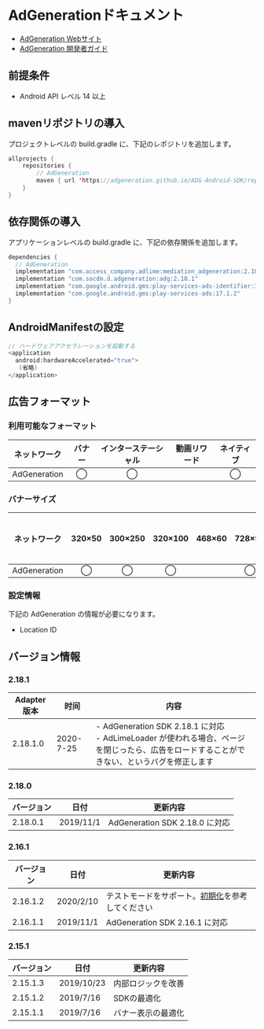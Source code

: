 # AdGenerationドキュメント
- [AdGeneration Webサイト](http://out.easycounter.com/external/ad-generation.jp)
- [AdGeneration 開発者ガイド](https://github.com/AdGeneration/ADG-Android-SDK)

## 前提条件
- Android API レベル 14 以上

## mavenリポジトリの導入
プロジェクトレベルの build.gradle に、下記のレポジトリを追加します。

```java
allprojects {
    repositories {
        // AdGeneration
        maven { url 'https://adgeneration.github.io/ADG-Android-SDK/repository' }
    }
}
```

## 依存関係の導入
アプリケーションレベルの build.gradle に、下記の依存関係を追加します。

```java
dependencies {
  // AdGeneration
  implementation "com.access_company.adlime:mediation_adgeneration:2.18.1.0"
  implementation "com.socdm.d.adgeneration:adg:2.18.1"
  implementation "com.google.android.gms:play-services-ads-identifier:16.0.0"
  implementation "com.google.android.gms:play-services-ads:17.1.2"
}
```

## AndroidManifestの設定
```java
// ハードウェアアクセラレーションを起動する
<application
  android:hardwareAccelerated="true">
   (省略) 
</application>
```

## 広告フォーマット

### 利用可能なフォーマット

|ネットワーク|バナー|インターステーシャル|動画リワード|ネイティブ|
|:------------:|:---:|:----------:|:------:|:----:|
| AdGeneration | ◯    | ◯          |       | ◯   |

### バナーサイズ
|ネットワーク       |320×50 |300×250 |320×100 |468×60 |728×90 |スマート |
|:------------:|:-----:|:------:|:------:|:-----:|:-----:|:----:|
| AdGeneration | ◯     | ◯      | ◯      |       | ◯     | ◯    |

### 設定情報
下記の AdGeneration の情報が必要になります。
- Location ID  

## バージョン情報
### 2.18.1
| Adapter 版本 | 时间         | 内容                          |
|-------------|-------------|-------------------------------|
| 2.18.1.0    | 2020-7-25   | - AdGeneration SDK 2.18.1 に対応<br>- AdLimeLoader が使われる場合、ページを閉じったら、広告をロードすることができない、というバグを修正します|

### 2.18.0
| バージョン    | 日付         | 更新内容                |
|-------------|--------------|------------------------|
| 2.18.0.1    | 2019/11/1    | AdGeneration SDK 2.18.0 に対応 |

### 2.16.1
| バージョン    | 日付         | 更新内容                |
|-------------|--------------|------------------------|
| 2.16.1.2    | 2020/2/10    | テストモードをサポート。[初期化](./init.md)を参考してください |
| 2.16.1.1    | 2019/11/1    | AdGeneration SDK 2.16.1 に対応 |

### 2.15.1
| バージョン    | 日付         | 更新内容                |
|-------------|--------------|------------------------|
| 2.15.1.3    | 2019/10/23   | 内部ロジックを改善 |
| 2.15.1.2    | 2019/7/16    | SDKの最適化 |
| 2.15.1.1    | 2019/7/16    | バナー表示の最適化 |
